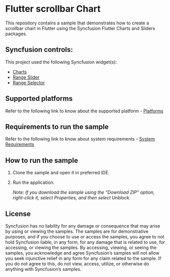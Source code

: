 # Flutter scrollbar Chart

This repository contains a sample that demonstrates how to create a scrollbar chart in Flutter using the Syncfusion Flutter Charts and Sliders packages.

## Syncfusion controls:

This project used the following Syncfusion widget(s):
* [Charts](https://www.syncfusion.com/flutter-widgets/flutter-charts)
* [Range Slider](https://www.syncfusion.com/flutter-widgets/flutter-range-slider)
* [Range Selector](https://www.syncfusion.com/flutter-widgets/flutter-range-selector)

## Supported platforms

Refer to the following link to know about the supported platform - [Platforms](https://help.syncfusion.com/flutter/system-requirements#supported-platforms)

## Requirements to run the sample

Refer to the following link to know about system requirements - [System Requirements](https://help.syncfusion.com/flutter/system-requirements)

## How to run the sample

1. Clone the sample and open it in preferred IDE.
2. Run the application.

   *Note: If you download the sample using the "Download ZIP" option, right-click it, select Properties, and then select Unblock.*

## License

Syncfusion has no liability for any damage or consequence that may arise by using or viewing the samples. The samples are for demonstrative purposes, and if you choose to use or access the samples, you agree to not hold Syncfusion liable, in any form, for any damage that is related to use, for accessing, or viewing the samples. By accessing, viewing, or seeing the samples, you acknowledge and agree Syncfusion’s samples will not allow you seek injunctive relief in any form for any claim related to the sample. If you do not agree to this, do not view, access, utilize, or otherwise do anything with Syncfusion’s samples.
